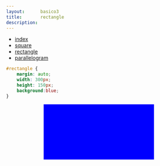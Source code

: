 ```yaml
---
layout:      basico3
title:       rectangle
description:
---
```


<ul class="nav">
  <li class="nav-item">
    <a class="nav-link" href="../">index</a>
  </li>
  <li class="nav-item">
    <a class="nav-link" href="../box-square/">square</a>
  </li>
  <li class="nav-item">
    <a class="nav-link" href="../box-rectangle/">rectangle</a>
  </li>
  <li class="nav-item">
    <a class="nav-link" href="../box-parallelogram/">parallelogram</a>
  </li>
</ul>

```css
#rectangle {
    margin: auto;
    width: 300px;
    height: 150px;
    background:blue;
}
```



<!-- resultado -->
<div id="rectangle"></div>
<style>#rectangle {
    margin: auto;
    width: 300px;
    height: 150px;
    background:blue;
}
</style>

